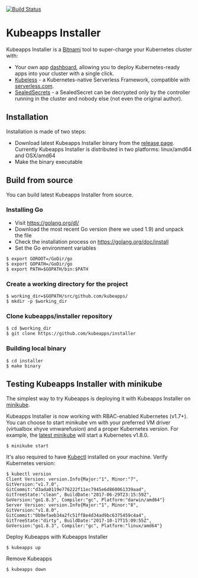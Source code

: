 [![Build Status](https://travis-ci.org/kubeapps/installer.svg?branch=master)](https://travis-ci.org/kubeapps/installer)

# Kubeapps Installer

Kubeapps Installer is a [Bitnami](https://bitnami.com) tool to super-charge your Kubernetes cluster with:
 * Your own app [dashboard](https://kubeapps.com/), allowing you to deploy Kubernetes-ready apps into your cluster with a single click.
 * [Kubeless](http://kubeless.io/) - a Kubernetes-native Serverless Framework, compatible with [serverless.com](serverless.com).
 * [SealedSecrets](https://github.com/bitnami/sealed-secrets) - a SealedSecret can be decrypted only by the controller running in the cluster and nobody else (not even the original author).

## Installation

Installation is made of two steps:

- Download latest Kubeapps Installer binary from the [release page](https://github.com/kubeapps/installer/releases). Currently Kubeapps Installer is distributed in two platforms: linux/amd64 and OSX/amd64
- Make the binary executable

## Build from source

You can build latest Kubeapps Installer from source. 

### Installing Go
- Visit https://golang.org/dl/
- Download the most recent Go version (here we used 1.9) and unpack the file
- Check the installation process on https://golang.org/doc/install
- Set the Go environment variables

```
$ export GOROOT=/GoDir/go
$ export GOPATH=/GoDir/go
$ export PATH=$GOPATH/bin:$PATH
```

### Create a working directory for the project
```
$ working_dir=$GOPATH/src/github.com/kubeapps/
$ mkdir -p $working_dir
```

### Clone kubeapps/installer repository
```
$ cd $working_dir
$ git clone https://github.com/kubeapps/installer
```

### Building local binary
```
$ cd installer
$ make binary
```

## Testing Kubeapps Installer with minikube

The simplest way to try Kubeapps is deploying it with Kubeapps Installer on [minikube](https://github.com/kubernetes/minikube). 

Kubeapps Installer is now working with RBAC-enabled Kubernetes (v1.7+). You can choose to start minikube vm with your preferred VM driver (virtualbox xhyve vmwarefusion) and a proper Kubernetes version. For example, the [latest minikube](https://github.com/kubernetes/minikube/releases/tag/v0.23.0) will start a Kubernetes v1.8.0.

```
$ minikube start
```

It's also required to have [Kubectl](https://kubernetes.io/docs/tasks/tools/install-kubectl/) installed on your machine. Verify Kubernetes version:

```
$ kubectl version
Client Version: version.Info{Major:"1", Minor:"7", GitVersion:"v1.7.0", GitCommit:"d3ada0119e776222f11ec7945e6d860061339aad", GitTreeState:"clean", BuildDate:"2017-06-29T23:15:59Z", GoVersion:"go1.8.3", Compiler:"gc", Platform:"darwin/amd64"}
Server Version: version.Info{Major:"1", Minor:"8", GitVersion:"v1.8.0", GitCommit:"0b9efaeb34a2fc51ff8e4d34ad9bc6375459c4a4", GitTreeState:"dirty", BuildDate:"2017-10-17T15:09:55Z", GoVersion:"go1.8.3", Compiler:"gc", Platform:"linux/amd64"}
```

Deploy Kubeapps with Kubeapps Installer

```
$ kubeapps up
```

Remove Kubeapps

```
$ kubeapps down
```
